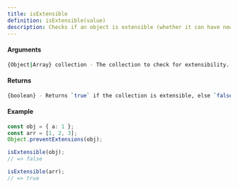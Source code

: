 ```yaml
---
title: isExtensible
definition: isExtensible(value)
description: Checks if an object is extensible (whether it can have new properties added to it or not).
---
```



#### Arguments


```bash
{Object|Array} collection - The collection to check for extensibility.
```


#### Returns


```bash
{boolean} - Returns `true` if the collection is extensible, else `false`.
```


#### Example


```ts
const obj = { a: 1 };
const arr = [1, 2, 3];
Object.preventExtensions(obj);

isExtensible(obj);
// => false

isExtensible(arr);
// => true
```